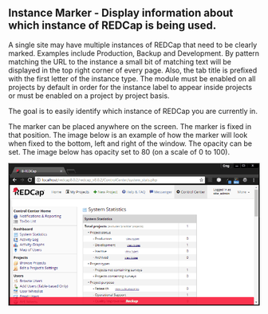 <h2>Instance Marker - Display information about which instance of REDCap is being used.</h2>

<p>A single site may have multiple instances of REDCap that need to be clearly marked. Examples include Production, Backup and Development. By pattern matching the URL to the instance a small bit of matching text will be displayed in the top right corner of every page. Also, the tab title is prefixed with the first letter of the instance type. The module must be enabled on all projects by default in order for the instance label to appear inside projects or must be enabled on a project by project basis.</p>

<p>The goal is to easily identify which instance of REDCap you are currently in.</p>

<p>The marker can be placed anywhere on the screen.  The marker is fixed in that position. The image below is an example of how the marker will look when fixed to the bottom, left and right of the window. The opacity can be set.  The image below has opacity set to 80 (on a scale of 0 to 100).</p>
<img src="images/instance_tagger_screen_shot.gif">